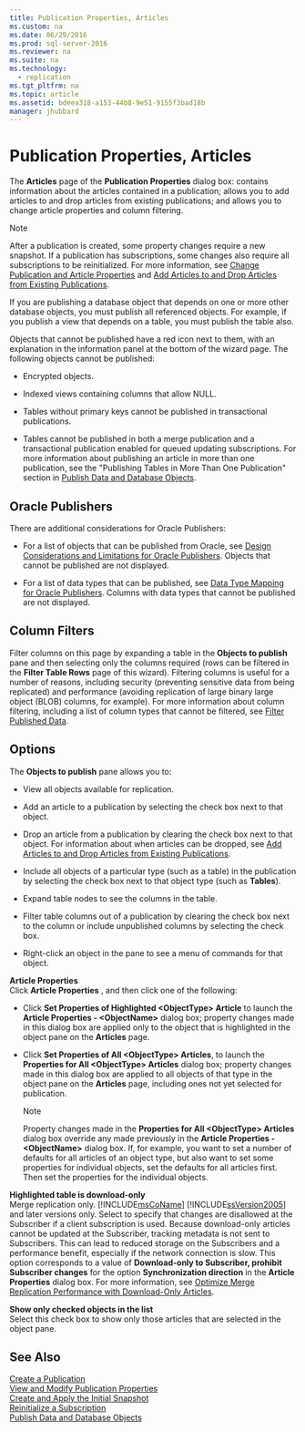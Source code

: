 ```yaml
---
title: Publication Properties, Articles
ms.custom: na
ms.date: 06/29/2016
ms.prod: sql-server-2016
ms.reviewer: na
ms.suite: na
ms.technology: 
  - replication
ms.tgt_pltfrm: na
ms.topic: article
ms.assetid: bdeea318-a153-44b8-9e51-9155f3bad18b
manager: jhubbard
---
```

# Publication Properties, Articles
The **Articles** page of the **Publication Properties** dialog box: contains information about the articles contained in a publication; allows you to add articles to and drop articles from existing publications; and allows you to change article properties and column filtering.  
  
> [!NOTE]  
>  After a publication is created, some property changes require a new snapshot. If a publication has subscriptions, some changes also require all subscriptions to be reinitialized. For more information, see [Change Publication and Article Properties](../../Topics/TopicNameNotContainA/Change-Publication-and-Article-Properties.md) and [Add Articles to and Drop Articles from Existing Publications](../../Topics/TopicNameNotContainA/Add-Articles-to-and-Drop-Articles-from-Existing-Publications.md).  
  
 If you are publishing a database object that depends on one or more other database objects, you must publish all referenced objects. For example, if you publish a view that depends on a table, you must publish the table also.  
  
 Objects that cannot be published have a red icon next to them, with an explanation in the information panel at the bottom of the wizard page. The following objects cannot be published:  
  
-   Encrypted objects.  
  
-   Indexed views containing columns that allow NULL.  
  
-   Tables without primary keys cannot be published in transactional publications.  
  
-   Tables cannot be published in both a merge publication and a transactional publication enabled for queued updating subscriptions. For more information about publishing an article in more than one publication, see the "Publishing Tables in More Than One Publication" section in [Publish Data and Database Objects](../../Topics/TopicNameNotContainA/Publish-Data-and-Database-Objects.md).  
  
## Oracle Publishers  
 There are additional considerations for Oracle Publishers:  
  
-   For a list of objects that can be published from Oracle, see [Design Considerations and Limitations for Oracle Publishers](../../Topics/TopicNameNotContainA/Design-Considerations-and-Limitations-for-Oracle-Publishers.md). Objects that cannot be published are not displayed.  
  
-   For a list of data types that can be published, see [Data Type Mapping for Oracle Publishers](../../Topics/TopicNameNotContainA/Data-Type-Mapping-for-Oracle-Publishers.md). Columns with data types that cannot be published are not displayed.  
  
## Column Filters  
 Filter columns on this page by expanding a table in the **Objects to publish** pane and then selecting only the columns required (rows can be filtered in the **Filter Table Rows** page of this wizard). Filtering columns is useful for a number of reasons, including security (preventing sensitive data from being replicated) and performance (avoiding replication of large binary large object (BLOB) columns, for example). For more information about column filtering, including a list of column types that cannot be filtered, see [Filter Published Data](../../Topics/TopicNameNotContainA/Filter-Published-Data.md).  
  
## Options  
 The **Objects to publish** pane allows you to:  
  
-   View all objects available for replication.  
  
-   Add an article to a publication by selecting the check box next to that object.  
  
-   Drop an article from a publication by clearing the check box next to that object. For information about when articles can be dropped, see [Add Articles to and Drop Articles from Existing Publications](../../Topics/TopicNameNotContainA/Add-Articles-to-and-Drop-Articles-from-Existing-Publications.md).  
  
-   Include all objects of a particular type (such as a table) in the publication by selecting the check box next to that object type (such as **Tables**).  
  
-   Expand table nodes to see the columns in the table.  
  
-   Filter table columns out of a publication by clearing the check box next to the column or include unpublished columns by selecting the check box.  
  
-   Right-click an object in the pane to see a menu of commands for that object.  
  
 **Article Properties**  
 Click **Article Properties** , and then click one of the following:  
  
-   Click **Set Properties of Highlighted <ObjectType\> Article** to launch the **Article Properties - <ObjectName\>** dialog box; property changes made in this dialog box are applied only to the object that is highlighted in the object pane on the **Articles** page.  
  
-   Click **Set Properties of All <ObjectType\> Articles**, to launch the **Properties for All <ObjectType\> Articles** dialog box; property changes made in this dialog box are applied to all objects of that type in the object pane on the **Articles** page, including ones not yet selected for publication.  
  
    > [!NOTE]  
    >  Property changes made in the **Properties for All <ObjectType\> Articles** dialog box override any made previously in the **Article Properties - <ObjectName\>** dialog box. If, for example, you want to set a number of defaults for all articles of an object type, but also want to set some properties for individual objects, set the defaults for all articles first. Then set the properties for the individual objects.  
  
 **Highlighted table is download-only**  
 Merge replication only. [!INCLUDE[msCoName](../../Topics/TopicNameContainA/includes/msCoName_md.md)] [!INCLUDE[ssVersion2005](../../Topics/TopicNameContainA/includes/ssVersion2005_md.md)] and later versions only. Select to specify that changes are disallowed at the Subscriber if a client subscription is used. Because download-only articles cannot be updated at the Subscriber, tracking metadata is not sent to Subscribers. This can lead to reduced storage on the Subscribers and a performance benefit, especially if the network connection is slow. This option corresponds to a value of **Download-only to Subscriber, prohibit Subscriber changes** for the option **Synchronization direction** in the **Article Properties** dialog box. For more information, see [Optimize Merge Replication Performance with Download-Only Articles](../../Topics/TopicNameNotContainA/Optimize-Merge-Replication-Performance-with-Download-Only-Articles.md).  
  
 **Show only checked objects in the list**  
 Select this check box to show only those articles that are selected in the object pane.  
  
## See Also  
 [Create a Publication](../../Topics/TopicNameContainA/Create-a-Publication.md)   
 [View and Modify Publication Properties](../../Topics/TopicNameNotContainA/View-and-Modify-Publication-Properties.md)   
 [Create and Apply the Initial Snapshot](../../Topics/TopicNameNotContainA/Create-and-Apply-the-Initial-Snapshot.md)   
 [Reinitialize a Subscription](../../Topics/TopicNameContainA/Reinitialize-a-Subscription.md)   
 [Publish Data and Database Objects](../../Topics/TopicNameNotContainA/Publish-Data-and-Database-Objects.md)